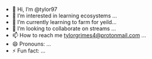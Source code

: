 - 👋 Hi, I’m @tylor97
- 👀 I’m interested in learning ecosystems ...
- 🌱 I’m currently learning to farm for yeild...
- 💞️ I’m looking to collaborate on streams ...
- 📫 How to reach me tylorgrimes4@protonmail.com ...
- 😄 Pronouns: ...
- ⚡ Fun fact: ...

<!---
tylor97/tylor97 is a ✨ special ✨ repository because its `README.md` (this file) appears on your GitHub profile.
You can click the Preview link to take a look at your changes.
--->
